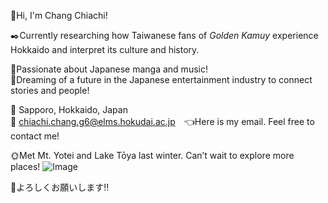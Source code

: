 👋Hi, I'm Chang Chiachi!

✒️Currently researching how Taiwanese fans of *Golden Kamuy* experience Hokkaido and interpret its culture and history.  

💟Passionate about Japanese manga and music!  
🎼Dreaming of a future in the Japanese entertainment industry to connect stories and people!  

📍 Sapporo, Hokkaido, Japan  
📧 chiachi.chang.g6@elms.hokudai.ac.jp　👈Here is my email. Feel free to contact me!

🌞Met Mt. Yotei and Lake Tōya last winter. Can’t wait to explore more places!
![Image](https://github.com/user-attachments/assets/5ab87beb-b2ed-456d-82a1-09780a37fb6d)

🌻よろしくお願いします!!
